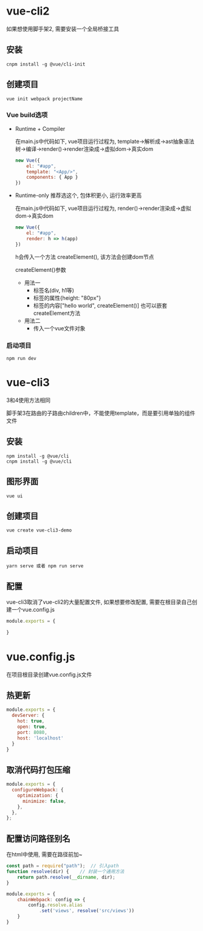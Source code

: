 # vue-cli2

如果想使用脚手架2, 需要安装一个全局桥接工具

## 安装

```
cnpm install -g @vue/cli-init
```

## 创建项目

```shell
vue init webpack projectName
```

### Vue build选项

- Runtime + Compiler  

  在main.js中代码如下, vue项目运行过程为, template->解析成->ast抽象语法树->编译->render()->render渲染成->虚拟dom->真实dom

  ```js
  new Vue({
      el: "#app",
      template: "<App/>",
      components: { App }
  })
  ```

- Runtime-only   推荐选这个, 包体积更小, 运行效率更高

  在main.js中代码如下, vue项目运行过程为, render()->render渲染成->虚拟dom->真实dom

  ```js
  new Vue({
      el: "#app",
      render: h => h(app)
  })
  ```

  h会传入一个方法 createElement(), 该方法会创建dom节点

  createElement()参数

  - 用法一
    - 标签名(div, h1等)
    - 标签的属性{height: "80px"}
    - 标签的内容["hello world", createElement()]  也可以嵌套createElement方法
  - 用法二
    - 传入一个vue文件对象

  

### 启动项目

```
npm run dev
```

# vue-cli3

3和4使用方法相同

脚手架3在路由的子路由children中，不能使用template，而是要引用单独的组件文件

## 安装

```shell
npm install -g @vue/cli
cnpm install -g @vue/cli
```

## 图形界面

```shell
vue ui
```

## 创建项目

```
vue create vue-cli3-demo
```

## 启动项目

```
yarn serve 或者 npm run serve
```

## 配置

vue-cli3取消了vue-cli2的大量配置文件, 如果想要修改配置, 需要在根目录自己创建一个vue.config.js

```js
module.exports = {
    
}
```

# vue.config.js

在项目根目录创建vue.config.js文件

## 热更新

```js
module.exports = {
  devServer: {
    hot: true,
    open: true,
    port: 8080,
    host: 'localhost'
  }
}
```

## 取消代码打包压缩

```js
module.exports = {
  configureWebpack: {
    optimization: {
      minimize: false,
    },
  },
};
```

## 配置访问路径别名

在html中使用, 需要在路径前加~

```js
const path = require("path");  // 引入path
function resolve(dir) {    // 封装一个通用方法
    return path.resolve(__dirname, dir);
}

module.exports = {
    chainWebpack: config => {
        config.resolve.alias
            .set('views', resolve('src/views'))
    }
}
```

